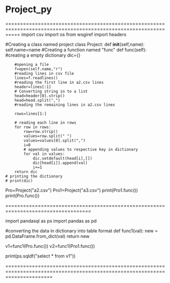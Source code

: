 # Project_py
=================================================================================================================
import csv
import os
from wsgiref import headers 


#Creating a class named project
class Project:
    def __init__(self,name):
        self.name=name
    #Creating a function named "func"
    def func(self):
        #creating a empty dictionary
        dic={}

        #opening a file
        f=open(self.name,"r")
        #reading lines in csv file
        lines=f.readlines()
        #reading the first line in a2.csv lines
        header=lines[:1]
        # Converting string in to a list
        head=header[0].strip()
        head=head.split(",")
        #reading the remaining lines in a2.csv lines

        rows=lines[1:]

        # reading each line in rows
        for row in rows:
            row=row.strip()
            values=row.split(" ")
            values=values[0].split(",")
            i=0
            # appending values to respective key in dictionary
            for val in values:
                dic.setdefault(head[i],[])
                dic[head[i]].append(val)
                i+=1
        return dic
    # printing the dictionary
    # print(dic)

Pro=Project("a2.csv")
Pro1=Project("a3.csv")
print(Pro1.func())
print(Pro.func())

===================================================================================

import pandasql as ps
import pandas as pd
 
 
#converting the data in dictionary into table format 
def func1(val):
    new = pd.DataFrame.from_dict(val)
    return new

v1=func1(Pro.func())
v2=func1(Pro1.func())

print(ps.sqldf("select * from v1"))

============================================================================================================================
